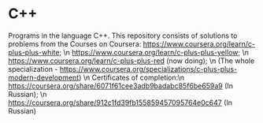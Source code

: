 # C++
Programs in the language C++. 
This repository consists of solutions to problems from the Courses on Coursera:
https://www.coursera.org/learn/c-plus-plus-white; \n
https://www.coursera.org/learn/c-plus-plus-yellow; \n
https://www.coursera.org/learn/c-plus-plus-red (now doing); \n
(The whole specialization -  https://www.coursera.org/specializations/c-plus-plus-modern-development) \n
Certificates of completion:\n
https://coursera.org/share/6071f61cee3adb9badabc85f6be659a9 (In Russian); \n
https://coursera.org/share/912c1fd39fb155859457095764e0c647 (In Russian)
